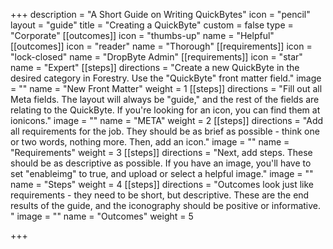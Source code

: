 +++
description = "A Short Guide on Writing QuickBytes"
icon = "pencil"
layout = "guide"
title = "Creating a QuickByte"
custom = false
type = "Corporate"
[[outcomes]]
icon = "thumbs-up"
name = "Helpful"
[[outcomes]]
icon = "reader"
name = "Thorough"
[[requirements]]
icon = "lock-closed"
name = "DropByte Admin"
[[requirements]]
icon = "star"
name = "Expert"
[[steps]]
directions = "Create a new QuickByte in the desired category in Forestry. Use the \"QuickByte\" front matter field."
image = ""
name = "New Front Matter"
weight = 1
[[steps]]
directions = "Fill out all Meta fields. The layout will always be \"guide,\" and the rest of the fields are relating to the QuickByte. If you're looking for an icon, you can find them at ionicons."
image = ""
name = "META"
weight = 2
[[steps]]
directions = "Add all requirements for the job. They should be as brief as possible - think one or two words, nothing more. Then, add an icon."
image = ""
name = "Requirements"
weight = 3
[[steps]]
directions = "Next, add steps. These should be as descriptive as possible. If you have an image, you'll have to set \"enableimg\" to true, and upload or select a helpful image."
image = ""
name = "Steps"
weight = 4
[[steps]]
directions = "Outcomes look just like requirements - they need to be short, but descriptive. These are the end results of the guide, and the iconography should be positive or informative. "
image = ""
name = "Outcomes"
weight = 5

+++
